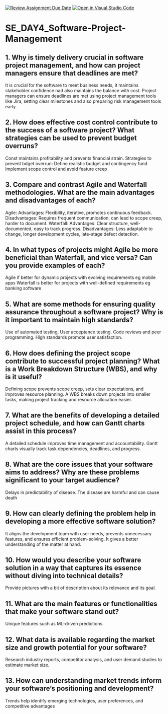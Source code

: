 [![Review Assignment Due Date](https://classroom.github.com/assets/deadline-readme-button-22041afd0340ce965d47ae6ef1cefeee28c7c493a6346c4f15d667ab976d596c.svg)](https://classroom.github.com/a/9pw6JKcu)
[![Open in Visual Studio Code](https://classroom.github.com/assets/open-in-vscode-2e0aaae1b6195c2367325f4f02e2d04e9abb55f0b24a779b69b11b9e10269abc.svg)](https://classroom.github.com/online_ide?assignment_repo_id=18482262&assignment_repo_type=AssignmentRepo)
# SE_DAY4_Software-Project-Management
## 1. Why is timely delivery crucial in software project management, and how can project managers ensure that deadlines are met?
It is crucial for the software to meet business needs, it maintains stakeholder confidence nad also maintains the balance with cost. Project managers can ensure deadlines are met using project management tools like Jira, setting clear milestones and also preparing risk management tools early. 
## 2. How does effective cost control contribute to the success of a software project? What strategies can be used to prevent budget overruns?
Const maintains profitability and prevents financial strain. Strategies to prevent bdget overrun:
Define realistic budget and contingency fund
Implement scope control and avoid feature creep
## 3. Compare and contrast Agile and Waterfall methodologies. What are the main advantages and disadvantages of each?
Agile:
Advantages: Flexibility, iterative, promotes continuous feedback.
Disadvantages: Requires frequent communication, can lead to scope creep, harder to document.
Waterfall:
Advantages: Clear structure, well-documented, easy to track progress.
Disadvantages: Less adaptable to change, longer development cycles, late-stage defect detection.

## 4. In what types of projects might Agile be more beneficial than Waterfall, and vice versa? Can you provide examples of each?
Agile if better for dynamic projects with evolving requirements eg mobile apps
Waterfall is better for projects with well-defined requirements eg banking software
## 5. What are some methods for ensuring quality assurance throughout a software project? Why is it important to maintain high standards?
Use of automated testing.
User acceptance testing.
Code reviews and peer programming.
High standards promote user satisfaction.
## 6. How does defining the project scope contribute to successful project planning? What is a Work Breakdown Structure (WBS), and why is it useful?
Defining scope prevents scope creep, sets clear expectations, and improves resource planning.
A WBS breaks down projects into smaller tasks, making project tracking and resource allocation easier.
## 7. What are the benefits of developing a detailed project schedule, and how can Gantt charts assist in this process?
A detailed schedule improves time management and accountability.
Gantt charts visually track task dependencies, deadlines, and progress.
## 8. What are the core issues that your software aims to address? Why are these problems significant to your target audience?
Delays in predictability of disease. The disease are harmful and can cause death
## 9. How can clearly defining the problem help in developing a more effective software solution?
It aligns the development team with user needs, prevents unnecessary features, and ensures efficient problem-solving. It gives a better understanding of the matter at hand.
## 10. How would you describe your software solution in a way that captures its essence without diving into technical details?
Provide pictures with a bit of description about its relevance and its goal.
## 11. What are the main features or functionalities that make your software stand out?
Unique features such as ML-driven predictions.
## 12. What data is available regarding the market size and growth potential for your software?
Research industry reports, competitor analysis, and user demand studies to estimate market size.
## 13. How can understanding market trends inform your software’s positioning and development?
Trends help identify emerging technologies, user preferences, and competitive advantages
